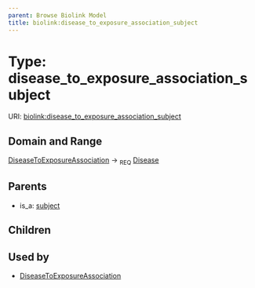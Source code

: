 ```yaml
---
parent: Browse Biolink Model
title: biolink:disease_to_exposure_association_subject
---
```


# Type: disease_to_exposure_association_subject




URI: [biolink:disease_to_exposure_association_subject](https://w3id.org/biolink/vocab/disease_to_exposure_association_subject)

## Domain and Range

[DiseaseToExposureAssociation](DiseaseToExposureAssociation.md) ->  <sub>REQ</sub> [Disease](Disease.md)

## Parents

 *  is_a: [subject](subject.md)

## Children


## Used by

 * [DiseaseToExposureAssociation](DiseaseToExposureAssociation.md)
